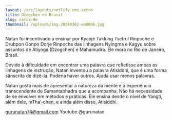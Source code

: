 ```yaml
---
layout: /src/layouts/netlify_cms.astro
title: Dzogchen no Brasil
slug: cerca-de
thumbnail: /uploads/img-20240302-wa0006.jpg
---
```

Natan foi incentivado a ensinar por Kyabjé Taklung Tsetrul Rinpoche e Drubpon Gonpo Dorje Rinpoche das linhagens Nyingma e Kagyu sobre assuntos de Atiyoga (Dzogchen) e Mahamudra. Ele mora no Rio de Janeiro, Brasil.

Devido à dificuldade em encontrar uma palavra que refletisse ambas as linhagens de instrução, Natan inventou a palavra Atisiddhi, que é uma forma sânscrita de dizê-la. Poderia haver outros. Ajuda usar menos palavras.

Natan gosta mais de apresentar a natureza da mente e a experiência transcendente de Samantabhadra que a acompanha. Não há necessidade de se envolver em métodos e práticas. Ele ensina desde o nível de Yangti, além dele, mTha’-chen, e ainda além disso, Atisiddhi.

<gurunatan74@gmail.com>
Youtube @gurunatan